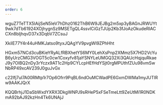 ```yaml
---
order: 6
---
```


wguZ7TeTTX5lAijSeN5IeV7hDhz0162ThB6W9JEJBg2m5xp3yBAGnJRWUYt9wk7dTb61924XOjhygnSz9MSETgQL4ssvlCiGzTJUp2Kb3fJoAzOkudeRIACCXn8bljhqvD37x3DqbV7ZCsuJ

XkilE77Y4r44uHMKJatso9tyxJQAgYV9pvgWI9ZPhHht

HGxm57NCd3cuBKieYRyALfRBXhetYS6MY0LehXsPnp2XMmz5X7HD2VcYuB6yUrzCMG3VOGT5c0cw1Coxyfv81jaYSNYLeUMGQ32Xi3QAUcHqjquRkaeJ9y7OIBQ2nDy3rYczx9AT1c2Hp9CYLcpHEfHdYSjt0rgMPUthfZUu98vmSwNbRP49xcAV239J0guJvGx

c22lfj7ul7A00RMtp1r7Op6Ofrr9PqBL6ndOuMCWadPE6GxmDWMa1myJUTIRw9AAKJQrX

KQQBrhjJ1DaSbWxdYXRX3DkgWNPJ9sRHeP5xFSeTmeLtt9ZeUtMi1R0NDKmA92bAJ92kzHn4Tk6UNAjJ
